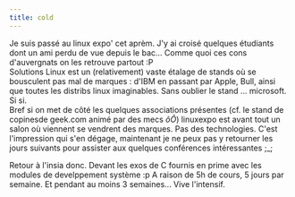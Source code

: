 ```yaml
---
title: cold
---
```


Je suis passé au linux expo' cet aprèm. J'y ai croisé quelques étudiants dont
un ami perdu de vue depuis le bac... Comme quoi ces cons d'auvergnats on les
retrouve partout :P  
Solutions Linux est un (relativement) vaste étalage de stands où se bousculent
pas mal de marques : d'IBM en passant par Apple, Bull, ainsi que toutes les
distribs linux imaginables. Sans oublier le stand ... microsoft. Si si.  
Bref si on met de côté les quelques associations présentes (cf. le stand de
copinesde geek.com animé par des mecs _ôÔ_) linuxexpo est avant tout un salon
où viennent se vendrent des marques. Pas des technologies. C'est l'impression
qui s'en dégage, maintenant je ne peux pas y retourner les jours suivants pour
assister aux quelques conférences intéressantes ;_;

Retour à l'insia donc. Devant les exos de C fournis en prime avec les modules
de develppement système :p A raison de 5h de cours, 5 jours par semaine. Et
pendant au moins 3 semaines... Vive l'intensif.

